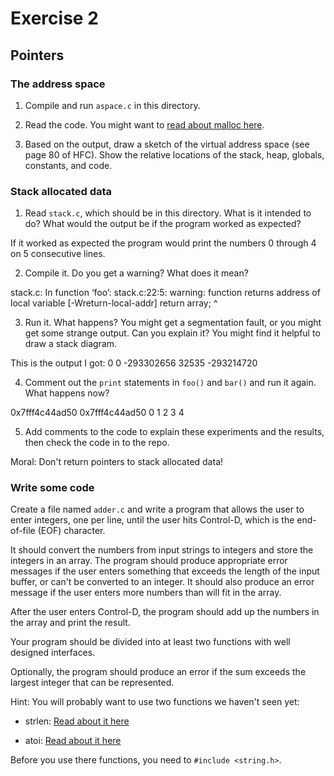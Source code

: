 # Exercise 2
## Pointers


### The address space

1. Compile and run `aspace.c` in this directory.

2. Read the code.  You might want to [read about malloc here](https://www.tutorialspoint.com/c_standard_library/c_function_malloc.htm).

3. Based on the output, draw a sketch of the virtual address space (see page 80 of HFC).  Show the relative locations of the stack, heap, globals, constants, and code.


### Stack allocated data

1.  Read `stack.c`, which should be in this directory.  What is it
intended to do?  What would the output be if the program worked as
expected?

If it worked as expected the program would print the numbers 0 through 4 on 5
consecutive lines.

2.  Compile it.  Do you get a warning?  What does it mean?

stack.c: In function ‘foo’:
stack.c:22:5: warning: function returns address of local variable [-Wreturn-local-addr]
     return array;
     ^


3.  Run it.  What happens?  You might get a segmentation fault, or you might get
some strange output.  Can you explain it?  You might find it
helpful to draw a stack diagram.

This is the output I got:
0
0
-293302656
32535
-293214720


4.  Comment out the `print` statements in `foo()` and `bar()` and run
it again.  What happens now?

0x7fff4c44ad50
0x7fff4c44ad50
0
1
2
3
4

5.  Add comments to the code to explain these experiments and the results,
then check the code in to the repo.

Moral: Don't return pointers to stack allocated data!


### Write some code

Create a file named `adder.c` and write a program that allows the user to enter integers, one per line, until the user hits Control-D, which is the end-of-file (EOF) character.

It should convert the numbers from input strings to integers and store the integers in an array.  The program should produce appropriate error messages if the user enters something that exceeds the length of the input buffer, or can't be converted to an integer.  It should also produce an error message if the user enters more numbers than will fit in the array.

After the user enters Control-D, the program should add up the numbers in the array and print the result.

Your program should be divided into at least two functions with well designed interfaces.

Optionally, the program should produce an error if the sum exceeds the largest integer that can be represented.

Hint: You will probably want to use two functions we haven't seen yet:

* strlen: [Read about it here](https://www.tutorialspoint.com/c_standard_library/c_function_strlen.htm)

* atoi: [Read about it here](https://www.tutorialspoint.com/c_standard_library/c_function_atoi.htm)

Before you use there functions, you need to `#include <string.h>`.
